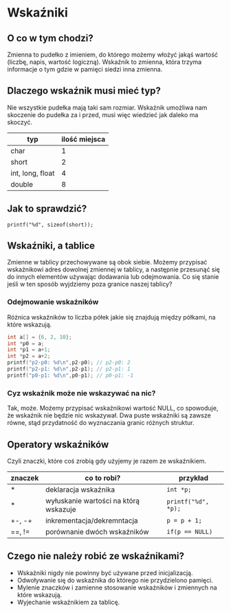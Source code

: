 
# Wskaźniki

## O co w tym chodzi?
Zmienna to pudełko z imieniem, do którego możemy włożyć jakąś wartość (liczbę, napis, wartość logiczną). Wskaźnik to zmienna, która trzyma informacje o tym gdzie w pamięci siedzi inna zmienna.

## Dlaczego wskaźnik musi mieć typ?
Nie wszystkie pudełka mają taki sam rozmiar. Wskaźnik umożliwa nam skoczenie do pudełka za i przed, musi więc wiedzieć jak daleko ma skoczyć.

| typ          | ilość miejsca |
| ------------ | ------------- |
| char         | 1             |
| short        | 2             |
| int, long, float | 4           |
| double       | 8             |

## Jak to sprawdzić?

`printf("%d", sizeof(short));`

## Wskaźniki, a tablice

Zmienne w tablicy przechowywane są obok siebie. Możemy przypisać wskaźnikowi adres dowolnej zmiennej w tablicy, a następnie przesunąć się do innych elementów używając dodawania lub odejmowania. Co się stanie jeśli w ten sposób wyjdziemy poza granice naszej tablicy?

### Odejmowanie wskaźników
Różnica wskaźników to liczba półek jakie się znajdują między półkami, na które wskazują.

```cpp
int a[] = {6, 2, 10};
int *p0 = a;
int *p1 = a+1;
int *p2 = a+2;
printf("p2-p0: %d\n",p2-p0); // p2-p0: 2
printf("p2-p1: %d\n",p2-p1); // p2-p1: 1
printf("p0-p1: %d\n",p0-p1); // p0-p1: -1
```

### Cyz wskaźnik może nie wskazywać na nic?
Tak, może. Możemy przypisać wskaźnikowi wartość NULL, co spowoduje, że wskaźnik nie będzie nic wskazywał. Dwa puste wskaźniki są zawsze równe, stąd przydatność do wyznaczania granic różnych struktur.

## Operatory wskaźników
Czyli znaczki, które coś zrobią gdy użyjemy je razem ze wskaźnikiem.

| znaczek | co to robi? | przykład |
| ------- | ----------- | -------- |
| * | deklaracja wskaźnika | `int *p;` |
| * | wyłuskanie wartości na którą wskazuje | `printf("%d", *p);` |
| +-, -+ | inkrementacja/dekremntacja | `p = p + 1;` |
| ==, != | porównanie dwóch wskaźników | `if(p == NULL)` |

## Czego nie należy robić ze wskaźnikami?
- Wskaźniki nigdy nie powinny być używane przed inicjalizacją.
- Odwoływanie się do wskaźnika do którego nie przydzielono pamięci.
- Mylenie znaczków i zamienne stosowanie wskaźników i zmiennych na które wskazują.
- Wyjechanie wskaźnikiem za tablicę.
